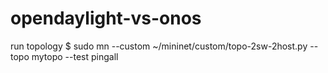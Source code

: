 # opendaylight-vs-onos

run topology
$ sudo mn --custom ~/mininet/custom/topo-2sw-2host.py --topo mytopo --test pingall
